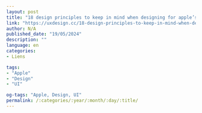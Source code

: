 ```yaml
---
layout: post
title: "18 design principles to keep in mind when designing for apple’s vision pro"
link: "https://uxdesign.cc/18-design-principles-to-keep-in-mind-when-designing-for-apples-vision-pro-503d0c6e0bfb"
author: N/A
published_date: "19/05/2024"
description: ""
language: en
categories:
- Liens

tags:
- "Apple"
- "Design"
- "UI"

og-tags: "Apple, Design, UI"
permalink: /:categories/:year/:month/:day/:title/
---
```


